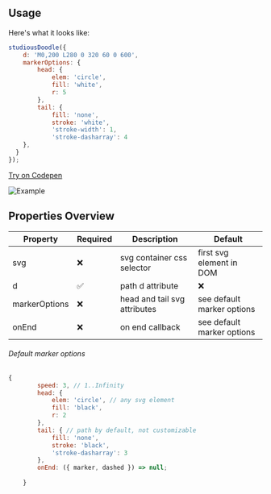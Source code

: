 ## Usage

Here's what it looks like:

```javascript
studiousDoodle({
    d: 'M0,200 L280 0 320 60 0 600',
    markerOptions: {
        head: {
            elem: 'circle',
            fill: 'white',
            r: 5
        },
        tail: {
            fill: 'none',
            stroke: 'white',
            'stroke-width': 1,
            'stroke-dasharray': 4
    },
  }
});
```



[Try on Codepen](https://codepen.io/idx/pen/KVBzXX)

![Example](https://user-images.githubusercontent.com/13149550/69920477-c3204080-1488-11ea-964a-afd527c8e7ef.gif)



## Properties Overview 

| Property          | Required | Description                  | Default                  |
|---------------|----------|------------------------------|--------------------------|
| svg           | ❌        | svg container css selector    | first svg element in DOM |
| d            | ✅        | path d attribute             | ❌                     |
| markerOptions | ❌        | head and tail svg attributes | see default marker options   |
| onEnd | ❌        | on end callback | see default marker options   


###### Default marker options

```javascript
{
        speed: 3, // 1..Infinity
        head: {
            elem: 'circle', // any svg element
            fill: 'black',
            r: 2
        },
        tail: { // path by default, not customizable
            fill: 'none',
            stroke: 'black',
            'stroke-dasharray': 3
        },
        onEnd: ({ marker, dashed }) => null;
        
    }


```
